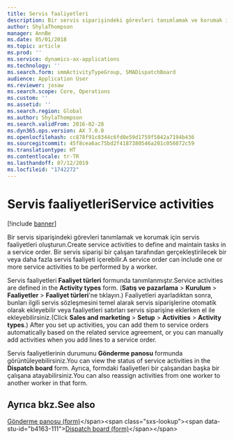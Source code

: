 ```yaml
---
title: Servis faaliyetleri
description: Bir servis siparişindeki görevleri tanımlamak ve korumak için servis faaliyetleri oluşturun.
author: ShylaThompson
manager: AnnBe
ms.date: 05/01/2018
ms.topic: article
ms.prod: ''
ms.service: dynamics-ax-applications
ms.technology: ''
ms.search.form: smmActivityTypeGroup, SMADispatchBoard
audience: Application User
ms.reviewer: josaw
ms.search.scope: Core, Operations
ms.custom: ''
ms.assetid: ''
ms.search.region: Global
ms.author: ShylaThompson
ms.search.validFrom: 2016-02-28
ms.dyn365.ops.version: AX 7.0.0
ms.openlocfilehash: cc878f91c0344c6fd0e59d1759f5842a7194b436
ms.sourcegitcommit: 45f8cea6ac75bd2f4187380546a201c056072c59
ms.translationtype: HT
ms.contentlocale: tr-TR
ms.lasthandoff: 07/12/2019
ms.locfileid: "1742272"
---
```

# <a name="service-activities"></a><span data-ttu-id="b4163-103">Servis faaliyetleri</span><span class="sxs-lookup"><span data-stu-id="b4163-103">Service activities</span></span>        

[!include [banner](../includes/banner.md)]


<span data-ttu-id="b4163-104">Bir servis siparişindeki görevleri tanımlamak ve korumak için servis faaliyetleri oluşturun.</span><span class="sxs-lookup"><span data-stu-id="b4163-104">Create service activities to define and maintain tasks in a service order.</span></span> <span data-ttu-id="b4163-105">Bir servis siparişi bir çalışan tarafından gerçekleştirilecek bir veya daha fazla servis faaliyeti içerebilir.</span><span class="sxs-lookup"><span data-stu-id="b4163-105">A service order can include one or more service activities to be performed by a worker.</span></span>

<span data-ttu-id="b4163-106">Servis faaliyetleri **Faaliyet türleri** formunda tanımlanmıştır.</span><span class="sxs-lookup"><span data-stu-id="b4163-106">Service activities are defined in the **Activity types** form.</span></span> <span data-ttu-id="b4163-107">(**Satış ve pazarlama** \> **Kurulum** \> **Faaliyetler** \> **Faaliyet türleri**'ne tıklayın.) Faaliyetleri ayarladıktan sonra, bunları ilgili servis sözleşmesini temel alarak servis siparişlerine otomatik olarak ekleyebilir veya faaliyetleri satırları servis siparişine eklerken el ile ekleyebilirsiniz.</span><span class="sxs-lookup"><span data-stu-id="b4163-107">(Click **Sales and marketing** \> **Setup** \> **Activities** \> **Activity types**.) After you set up activities, you can add them to service orders automatically based on the related service agreement, or you can manually add activities when you add lines to a service order.</span></span>

<span data-ttu-id="b4163-108">Servis faaliyetlerinin durumunu **Gönderme panosu** formunda görüntüleyebilirsiniz.</span><span class="sxs-lookup"><span data-stu-id="b4163-108">You can view the status of service activities in the **Dispatch board** form.</span></span> <span data-ttu-id="b4163-109">Ayrıca, formdaki faaliyetleri bir çalışandan başka bir çalışana atayabilirsiniz.</span><span class="sxs-lookup"><span data-stu-id="b4163-109">You can also reassign activities from one worker to another worker in that form.</span></span>

## <a name="see-also"></a><span data-ttu-id="b4163-110">Ayrıca bkz.</span><span class="sxs-lookup"><span data-stu-id="b4163-110">See also</span></span>

<span data-ttu-id="b4163-111">[Gönderme panosu (form)](https://technet.microsoft.com/library/hh242789\(v=ax.60\))</span><span class="sxs-lookup"><span data-stu-id="b4163-111">[Dispatch board (form)](https://technet.microsoft.com/library/hh242789\(v=ax.60\))</span></span>

